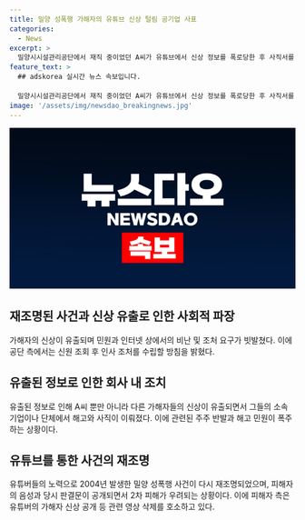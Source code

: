 ```yaml
---
title: 밀양 성폭행 가해자의 유튜브 신상 털림 공기업 사표
categories:
  - News
excerpt: >
  밀양시시설관리공단에서 재직 중이었던 A씨가 유튜브에서 신상 정보를 폭로당한 후 사직서를 제출했다. 그에 따라 인사 조치를 요구하는 민원이 쏟아지고 있다. 공단은 A씨의 신원을 조회한 뒤 이번 주에 사직서를 처리할 예정이다. 유튜브를 통해 가해자들의 신상이 공개된 결과, 여러 사람들이 해고되고 있는 상황이다. 밀양 성폭행 사건 관련해서 2차 피해 우려로 인해 피해자 측은 가해자 신상 공개 영상 삭제를 요청하고 있다.
feature_text: >
  ## adskorea 실시간 뉴스 속보입니다.

  밀양시시설관리공단에서 재직 중이었던 A씨가 유튜브에서 신상 정보를 폭로당한 후 사직서를 제출했다. 그에 따라 인사 조치를 요구하는 민원이 쏟아지고 있다. 공단은 A씨의 신원을 조회한 뒤 이번 주에 사직서를 처리할 예정이다. 유튜브를 통해 가해자들의 신상이 공개된 결과, 여러 사람들이 해고되고 있는 상황이다. 밀양 성폭행 사건 관련해서 2차 피해 우려로 인해 피해자 측은 가해자 신상 공개 영상 삭제를 요청하고 있다.
image: '/assets/img/newsdao_breakingnews.jpg'
---
```


<p><img src="/assets/img/newsdao_breakingnews.jpg" alt="adskorea 속보" /></p>

<h2 data-ke-size="size26">재조명된 사건과 신상 유출로 인한 사회적 파장</h2>

<p data-ke-size="size16">가해자의 신상이 유출되며 민원과 인터넷 상에서의 비난 및 조처 요구가 빗발쳤다. 이에 공단 측에서는 신원 조회 후 인사 조처를 수립할 방침을 밝혔다.</p>

<h2 data-ke-size="size26">유출된 정보로 인한 회사 내 조치</h2>

<p data-ke-size="size16">유출된 정보로 인해 A씨 뿐만 아니라 다른 가해자들의 신상이 유출되면서 그들의 소속 기업이나 단체에서 해고와 사직이 이뤄졌다. 이에 관련된 주주 반발과 해고 민원이 폭주하는 상황이다. </p>

<h2 data-ke-size="size26">유튜브를 통한 사건의 재조명</h2>

<p data-ke-size="size16">유튜버들의 노력으로 2004년 발생한 밀양 성폭행 사건이 다시 재조명되었으며, 피해자의 음성과 당시 판결문이 공개되면서 2차 피해가 우려되는 상황이다. 이에 피해자 측은 유튜버의 가해자 신상 공개 등 관련 영상 삭제를 호소하고 있다.</p>


